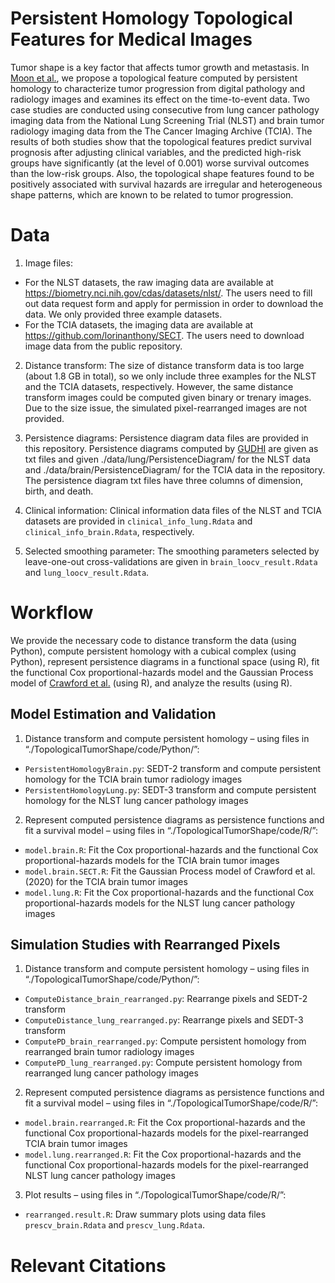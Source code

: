 # Persistent Homology Topological Features for Medical Images

Tumor shape is a key factor that affects tumor growth and metastasis. In [Moon et al.](https://arxiv.org/abs/2012.12102), 
we propose a topological feature computed by persistent homology to characterize tumor progression from digital pathology and radiology images and examines its effect on the time-to-event data.
Two case studies are conducted using consecutive from lung cancer pathology imaging data from the National Lung Screening Trial (NLST) and brain tumor radiology imaging data from the The Cancer Imaging Archive (TCIA). The results of both studies show that the topological features predict survival prognosis after adjusting clinical variables, and the predicted high-risk groups have significantly (at the level of 0.001) worse survival outcomes than the low-risk groups.
Also, the topological shape features found to be positively associated with survival hazards are irregular and heterogeneous shape patterns, which are known to be related to tumor progression. 
    
# Data
1. Image files:
* For the NLST datasets, the raw imaging data are available at https://biometry.nci.nih.gov/cdas/datasets/nlst/. The users need to fill out data request form and apply for permission in order to download the data. We only provided three example datasets.
* For the TCIA datasets, the imaging data are available at https://github.com/lorinanthony/SECT. The users need to download image data from the public repository.

2. Distance transform:
The size of distance transform data is too large (about 1.8 GB in total), so we only include three examples for the NLST and the TCIA datasets, respectively. However, the same distance transform images could be computed given binary or trenary images. Due to the size issue, the simulated pixel-rearranged images are not provided.

3. Persistence diagrams:
Persistence diagram data files are provided in this repository. Persistence diagrams computed by [GUDHI](http://gudhi.gforge.inria.fr/) are given as txt files and given ./data/lung/PersistenceDiagram/ for the NLST data and ./data/brain/PersistenceDiagram/ for the TCIA data in the repository. The persistence diagram txt files have three columns of dimension, birth, and death.

4. Clinical information:
Clinical information data files of the NLST and TCIA datasets are provided in `clinical_info_lung.Rdata` and `clinical_info_brain.Rdata`, respectively. 

5. Selected smoothing parameter:
The smoothing parameters selected by leave-one-out cross-validations are given in `brain_loocv_result.Rdata` and `lung_loocv_result.Rdata`.

# Workflow
We provide the necessary code to distance transform the data (using Python), compute persistent homology with a cubical complex (using Python), represent persistence diagrams in a functional space (using R), fit the functional Cox proportional-hazards model and the Gaussian Process model of [Crawford et al.](https://doi.org/10.1080/01621459.2019.1671198) (using R), and analyze the results (using R).

## Model Estimation and Validation

1. Distance transform and compute persistent homology – using files in “./TopologicalTumorShape/code/Python/”:
* `PersistentHomologyBrain.py`: SEDT-2 transform and compute persistent homology for the TCIA brain tumor radiology images
* `PersistentHomologyLung.py`: SEDT-3 transform and compute persistent homology for the NLST lung cancer pathology images

2. Represent computed persistence diagrams as persistence functions and fit a survival model – using files in “./TopologicalTumorShape/code/R/”: 
* `model.brain.R`: Fit the Cox proportional-hazards and the functional Cox proportional-hazards models for the TCIA brain tumor images
* `model.brain.SECT.R`: Fit the Gaussian Process model of Crawford et al. (2020) for the TCIA brain tumor images
* `model.lung.R`: Fit the Cox proportional-hazards and the functional Cox proportional-hazards models for the NLST lung cancer pathology images

## Simulation Studies with Rearranged Pixels

1. Distance transform and compute persistent homology – using files in “./TopologicalTumorShape/code/Python/”:
* `ComputeDistance_brain_rearranged.py`: Rearrange pixels and SEDT-2 transform
* `ComputeDistance_lung_rearranged.py`: Rearrange pixels and SEDT-3 transform
* `ComputePD_brain_rearranged.py`: Compute persistent homology from rearranged brain tumor radiology images
* `ComputePD_lung_rearranged.py`: Compute persistent homology from rearranged lung cancer pathology images

2. Represent computed persistence diagrams as persistence functions and fit a survival model – using files in “./TopologicalTumorShape/code/R/”: 
* `model.brain.rearranged.R`: Fit the Cox proportional-hazards and the functional Cox proportional-hazards models for the pixel-rearranged TCIA brain tumor images
* `model.lung.rearranged.R`: Fit the Cox proportional-hazards and the functional Cox proportional-hazards models for the pixel-rearranged NLST lung cancer pathology images

3. Plot results – using files in “./TopologicalTumorShape/code/R/”: 
* `rearranged.result.R`: Draw summary plots using data files `prescv_brain.Rdata` and `prescv_lung.Rdata`.

# Relevant Citations

